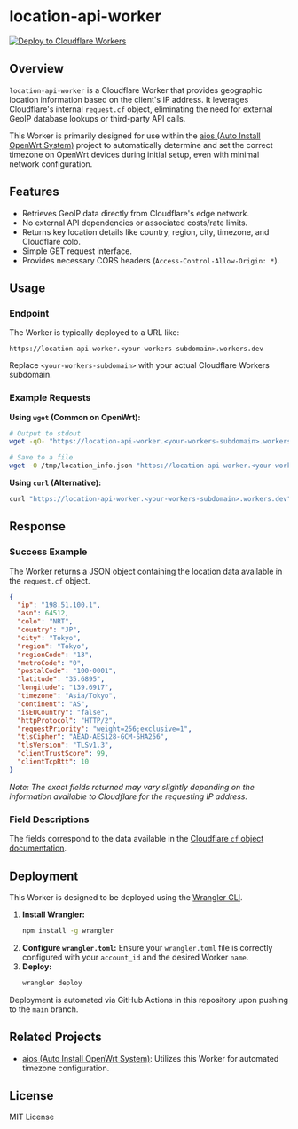 # location-api-worker

[![Deploy to Cloudflare Workers](https://github.com/site-u2023/location-api-worker/actions/workflows/deploy.yml/badge.svg)](https://github.com/site-u2023/location-api-worker/actions/workflows/deploy.yml)

## Overview

`location-api-worker` is a Cloudflare Worker that provides geographic location information based on the client's IP address. It leverages Cloudflare's internal `request.cf` object, eliminating the need for external GeoIP database lookups or third-party API calls.

This Worker is primarily designed for use within the [aios (Auto Install OpenWrt System)](https://github.com/site-u2023/aios) project to automatically determine and set the correct timezone on OpenWrt devices during initial setup, even with minimal network configuration.

## Features

*   Retrieves GeoIP data directly from Cloudflare's edge network.
*   No external API dependencies or associated costs/rate limits.
*   Returns key location details like country, region, city, timezone, and Cloudflare colo.
*   Simple GET request interface.
*   Provides necessary CORS headers (`Access-Control-Allow-Origin: *`).

## Usage

### Endpoint

The Worker is typically deployed to a URL like:

```
https://location-api-worker.<your-workers-subdomain>.workers.dev
```

Replace `<your-workers-subdomain>` with your actual Cloudflare Workers subdomain.

### Example Requests

**Using `wget` (Common on OpenWrt):**

```bash
# Output to stdout
wget -qO- "https://location-api-worker.<your-workers-subdomain>.workers.dev"

# Save to a file
wget -O /tmp/location_info.json "https://location-api-worker.<your-workers-subdomain>.workers.dev"
```

**Using `curl` (Alternative):**

```bash
curl "https://location-api-worker.<your-workers-subdomain>.workers.dev"
```

## Response

### Success Example

The Worker returns a JSON object containing the location data available in the `request.cf` object.

```json
{
  "ip": "198.51.100.1",
  "asn": 64512,
  "colo": "NRT",
  "country": "JP",
  "city": "Tokyo",
  "region": "Tokyo",
  "regionCode": "13",
  "metroCode": "0",
  "postalCode": "100-0001",
  "latitude": "35.6895",
  "longitude": "139.6917",
  "timezone": "Asia/Tokyo",
  "continent": "AS",
  "isEUCountry": "false",
  "httpProtocol": "HTTP/2",
  "requestPriority": "weight=256;exclusive=1",
  "tlsCipher": "AEAD-AES128-GCM-SHA256",
  "tlsVersion": "TLSv1.3",
  "clientTrustScore": 99,
  "clientTcpRtt": 10
}
```

*Note: The exact fields returned may vary slightly depending on the information available to Cloudflare for the requesting IP address.*

### Field Descriptions

The fields correspond to the data available in the [Cloudflare `cf` object documentation](https://developers.cloudflare.com/workers/runtime-apis/request/#incomingrequestcfproperties).

## Deployment

This Worker is designed to be deployed using the [Wrangler CLI](https://developers.cloudflare.com/workers/wrangler/).

1.  **Install Wrangler:**
    ```bash
    npm install -g wrangler
    ```
2.  **Configure `wrangler.toml`:**
    Ensure your `wrangler.toml` file is correctly configured with your `account_id` and the desired Worker `name`.
3.  **Deploy:**
    ```bash
    wrangler deploy
    ```

Deployment is automated via GitHub Actions in this repository upon pushing to the `main` branch.

## Related Projects

*   [aios (Auto Install OpenWrt System)](https://github.com/site-u2023/aios): Utilizes this Worker for automated timezone configuration.

## License

MIT License

